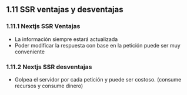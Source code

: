 ## 1.11 SSR ventajas y desventajas

### 1.11.1 Nextjs SSR Ventajas

-   La información siempre estará actualizada
-   Poder modificar la respuesta con base en la petición puede ser muy
    conveniente

### 1.11.2 Nextjs SSR desventajas

-   Golpea el servidor por cada petición y puede ser costoso. (consume
    recursos y consume dinero)

